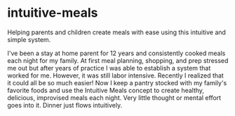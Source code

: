 # intuitive-meals
Helping parents and children create meals with ease using this intuitive and simple system.

I've been a stay at home parent for 12 years and consistently cooked meals each night for my family.  At first meal planning, shopping, and prep stressed me out but after years of practice I was able to establish a system that worked for me.  However, it was still labor intensive.  Recently I realized that it could all be so much easier!  Now I keep a pantry stocked with my family's favorite foods and use the Intuitive Meals concept to create healthy, delicious, improvised meals each night.  Very little thought or mental effort goes into it. Dinner just flows intuitively. 